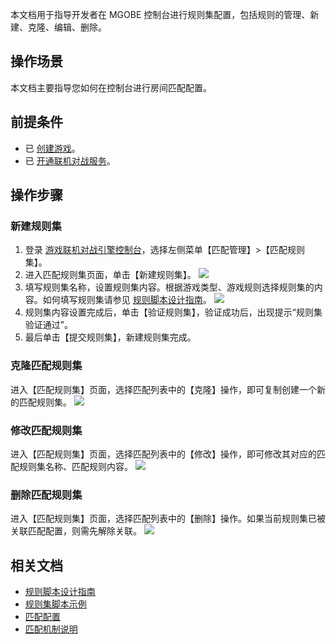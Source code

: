 
本文档用于指导开发者在 MGOBE 控制台进行规则集配置，包括规则的管理、新建、克隆、编辑、删除。


## 操作场景

本文档主要指导您如何在控制台进行房间匹配配置。


## 前提条件

- 已 [创建游戏](https://cloud.tencent.com/document/product/1038/33299#.E5.88.9B.E5.BB.BA.E6.B8.B8.E6.88.8F)。
- 已 [开通联机对战服务](https://cloud.tencent.com/document/product/1038/33299#.E5.BC.80.E9.80.9A.E8.81.94.E6.9C.BA.E5.AF.B9.E6.88.98.E6.9C.8D.E5.8A.A1)。


## 操作步骤


### 新建规则集

1. 登录 [游戏联机对战引擎控制台](https://console.cloud.tencent.com/mgobe)，选择左侧菜单【匹配管理】>【匹配规则集】。
2. 进入匹配规则集页面，单击【新建规则集】。
![](https://main.qcloudimg.com/raw/4214b3de2a0366b30efc35762d01b1f8.png)
3. 填写规则集名称，设置规则集内容。根据游戏类型、游戏规则选择规则集的内容。如何填写规则集请参见 [规则脚本设计指南](https://cloud.tencent.com/document/product/1038/34952)。
   ![](https://main.qcloudimg.com/raw/722de89ce652f2152757231659535d0d.jpg)
4. 规则集内容设置完成后，单击【验证规则集】，验证成功后，出现提示“规则集验证通过”。
5. 最后单击【提交规则集】，新建规则集完成。


### 克隆匹配规则集

进入【匹配规则集】页面，选择匹配列表中的【克隆】操作，即可复制创建一个新的匹配规则集。
![](https://main.qcloudimg.com/raw/254cc48c1c011360fa0971bbfcbca8ac.png)

### 修改匹配规则集

进入【匹配规则集】页面，选择匹配列表中的【修改】操作，即可修改其对应的匹配规则集名称、匹配规则内容。
![](https://main.qcloudimg.com/raw/a545c80521382f8af21b83314e4aa756.png)

### 删除匹配规则集

进入【匹配规则集】页面，选择匹配列表中的【删除】操作。如果当前规则集已被关联匹配配置，则需先解除关联。
![](https://main.qcloudimg.com/raw/71f868971bdd7d5c97c9f9d0765a09a4.png)
## 相关文档

- [规则脚本设计指南](https://cloud.tencent.com/document/product/1038/34952)
- [规则集脚本示例](https://cloud.tencent.com/document/product/1038/34953)
- [匹配配置](https://cloud.tencent.com/document/product/1038/34949)
- [匹配机制说明](https://cloud.tencent.com/document/product/1038/47281)
